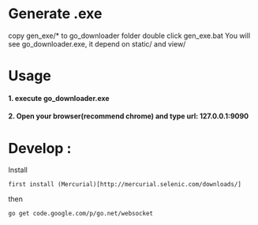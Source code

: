 # Generate .exe

copy gen_exe/* to go_downloader folder
double click gen_exe.bat
You will see go_downloader.exe, it depend on static/ and view/

# Usage

#### 1. execute go_downloader.exe

#### 2. Open your browser(recommend chrome) and type url: 127.0.0.1:9090


# Develop :

Install 

    first install (Mercurial)[http://mercurial.selenic.com/downloads/]

then

    go get code.google.com/p/go.net/websocket

